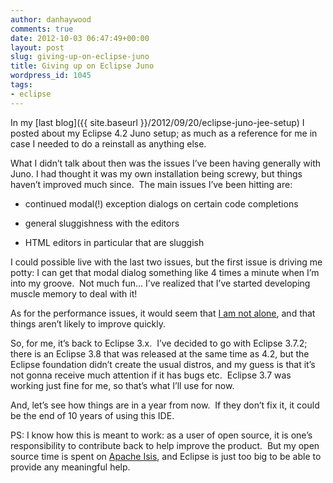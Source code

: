 ```yaml
---
author: danhaywood
comments: true
date: 2012-10-03 06:47:49+00:00
layout: post
slug: giving-up-on-eclipse-juno
title: Giving up on Eclipse Juno
wordpress_id: 1045
tags:
- eclipse
---
```


In my [last blog]({{ site.baseurl }}/2012/09/20/eclipse-juno-jee-setup) I posted about my Eclipse 4.2 Juno setup; as much as a reference for me in case I needed to do a reinstall as anything else.

What I didn’t talk about then was the issues I’ve been having generally with Juno. <!-- more --> I had thought it was my own installation being screwy, but things haven’t improved much since.  The main issues I’ve been hitting are:



	
  * continued modal(!) exception dialogs on certain code completions

	
  * general sluggishness with the editors

	
  * HTML editors in particular that are sluggish


I could possible live with the last two issues, but the first issue is driving me potty: I can get that modal dialog something like 4 times a minute when I’m into my groove.  Not much fun… I’ve realized that I’ve started developing muscle memory to deal with it!

As for the performance issues, it would seem that [I am not alone](http://mmilinkov.wordpress.com/2012/09/10/juno-performance/), and that things aren’t likely to improve quickly.

So, for me, it’s back to Eclipse 3.x.  I’ve decided to go with Eclipse 3.7.2; there is an Eclipse 3.8 that was released at the same time as 4.2, but the Eclipse foundation didn’t create the usual distros, and my guess is that it’s not gonna receive much attention if it has bugs etc.  Eclipse 3.7 was working just fine for me, so that’s what I’ll use for now.

And, let’s see how things are in a year from now.  If they don’t fix it, it could be the end of 10 years of using this IDE.

PS: I know how this is meant to work: as a user of open source, it is one’s responsibility to contribute back to help improve the product.  But my open source time is spent on [Apache Isis](http://incubator.apache.org/isis), and Eclipse is just too big to be able to provide any meaningful help.
